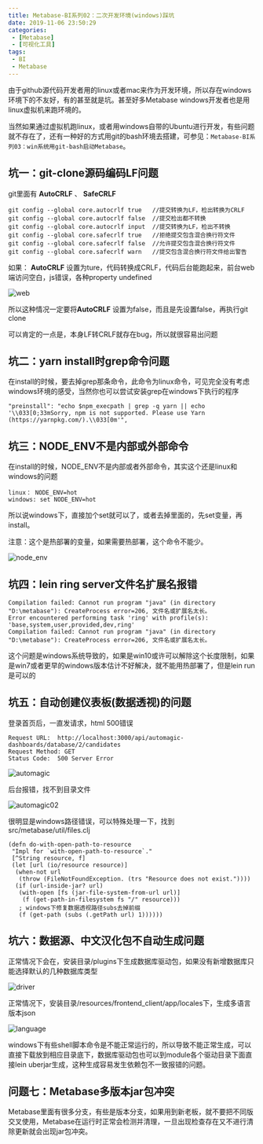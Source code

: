 ```yaml
---
title: Metabase-BI系列02：二次开发环境(windows)踩坑
date: 2019-11-06 23:50:29
categories: 
 - [Metabase]
 - [可视化工具]
tags:
 - BI
 - Metabase
---
```

由于github源代码开发者用的linux或者mac来作为开发环境，所以存在windows环境下的不友好，有的甚至就是坑。甚至好多Metabase windows开发者也是用linux虚拟机来跑环境的。

当然如果通过虚拟机跑linux，或者用windows自带的Ubuntu进行开发，有些问题就不存在了，还有一种好的方式用git的bash环境去搭建，可参见：`Metabase-BI系列03：win系统用git-bash启动Metabase`。
<!--more-->
## 坑一：git-clone源码编码LF问题

git里面有 **AutoCRLF** 、 **SafeCRLF** 

```
git config --global core.autocrlf true   //提交转换为LF，检出转换为CRLF 
git config --global core.autocrlf false  //提交检出都不转换 
git config --global core.autocrlf input  //提交转换为LF，检出不转换 
git config --global core.safecrlf true   //拒绝提交包含混合换行符文件 
git config --global core.safecrlf false  //允许提交包含混合换行符文件 
git config --global core.safecrlf warn   //提交包含混合换行符文件给出警告 
```

如果： **AutoCRLF** 设置为ture，代码转换成CRLF，代码后台能跑起来，前台web端访问空白，js错误，各种property undefined

![web](https://ossbao.oss-cn-qingdao.aliyuncs.com/blog/Metabase/keng/report-web.jpg)

所以这种情况一定要将**AutoCRLF** 设置为false，而且是先设置false，再执行git clone

可以肯定的一点是，本身LF转CRLF就存在bug，所以就很容易出问题

## 坑二：yarn install时grep命令问题

在install的时候，要去掉grep那条命令，此命令为linux命令，可见完全没有考虑windows环境的感受，当然你也可以尝试安装grep在windows下执行的程序

```
"preinstall": "echo $npm_execpath | grep -q yarn || echo '\\033[0;33mSorry, npm is not supported. Please use Yarn (https://yarnpkg.com/).\\033[0m'",
```

## 坑三：NODE_ENV不是内部或外部命令

在install的时候，NODE_ENV不是内部或者外部命令，其实这个还是linux和windows的问题

```
linux： NODE_ENV=hot 
windows: set NODE_ENV=hot
```

所以说windows下，直接加个set就可以了，或者去掉里面的，先set变量，再install。

注意：这个是热部署的变量，如果需要热部署，这个命令不能少。

![node_env](https://ossbao.oss-cn-qingdao.aliyuncs.com/blog/pit/node_env.png)


## 坑四：lein ring server文件名扩展名报错

```
Compilation failed: Cannot run program "java" (in directory "D:\metabase"): CreateProcess error=206, 文件名或扩展名太长。
Error encountered performing task 'ring' with profile(s): 'base,system,user,provided,dev,ring'
Compilation failed: Cannot run program "java" (in directory "D:\metabase"): CreateProcess error=206, 文件名或扩展名太长。
```

这个问题是windows系统导致的，如果是win10或许可以解除这个长度限制，如果是win7或者更早的windows版本估计不好解决，就不能用热部署了，但是lein run是可以的

## 坑五：自动创建仪表板(数据透视)的问题

登录首页后，一直发请求，html 500错误

```
Request URL:  http://localhost:3000/api/automagic-dashboards/database/2/candidates
Request Method: GET
Status Code:  500 Server Error 
```

![automagic](https://ossbao.oss-cn-qingdao.aliyuncs.com/blog/Metabase/keng/metabase-automagic01.jpg)

后台报错，找不到目录文件

![automagic02](https://ossbao.oss-cn-qingdao.aliyuncs.com/blog/Metabase/keng/metabase-automagic02.jpg)

很明显是windows路径错误，可以特殊处理一下，找到src/metabase/util/files.clj

```
(defn do-with-open-path-to-resource
 "Impl for `with-open-path-to-resource`."
 [^String resource, f]
 (let [url (io/resource resource)]
  (when-not url
   (throw (FileNotFoundException. (trs "Resource does not exist."))))
  (if (url-inside-jar? url)
   (with-open [fs (jar-file-system-from-url url)]
​    (f (get-path-in-filesystem fs "/" resource)))
   ; windows下修复数据透视路径subs去掉前缀
   (f (get-path (subs (.getPath url) 1))))))
```



## 坑六：数据源、中文汉化包不自动生成问题

正常情况下会在，安装目录/plugins下生成数据库驱动包，如果没有新增数据库只能选择默认的几种数据库类型

![driver](https://ossbao.oss-cn-qingdao.aliyuncs.com/blog/Metabase/keng/Metabase-driver.jpg)

正常情况下，安装目录/resources/frontend_client/app/locales下，生成多语言版本json

![language](https://ossbao.oss-cn-qingdao.aliyuncs.com/blog/Metabase/keng/language.jpg)

windows下有些shell脚本命令是不能正常运行的，所以导致不能正常生成，可以直接下载放到相应目录底下，数据库驱动包也可以到module各个驱动目录下面直接lein uberjar生成，这种生成容易发生依赖包不一致报错的问题。

## 问题七：Metabase多版本jar包冲突

Metabase里面有很多分支，有些是版本分支，如果用到新老板，就不要把不同版交叉使用，Metabase在运行时正常会检测并清理，一旦出现检查存在又不进行清除更新就会出现jar包冲突。